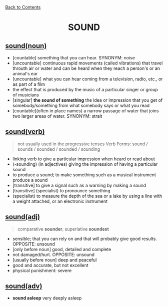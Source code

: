 ﻿[Back to Contents](../../../README.md)

<h1 style="text-align: center;">SOUND</h1>

## [sound(noun)](https://www.oxfordlearnersdictionaries.com/definition/english/sound_1)
- [countable] something that you can hear. SYNONYM: noise
- [uncountable] continuous rapid movements (called vibrations) that travel throuth air or water and can be heard when they reach a person's or an animal's ear
- [uncountable] what you can hear coming from a television, radio, etc., or as part of a film
- the effect that is produced by the music of a particular singer or group of musicians
- [singular] **the sound of something** the idea or impression that you get of somebody/something from what somebody says or what you read
- [countable](often in place names) a narrow passage of water that joins two larger areas of water. SYNONYM: strait

## [sound(verb)](https://www.oxfordlearnersdictionaries.com/definition/english/sound_2)
> not usually used in the progressive tenses
> Verb Forms: sound / sounds / sounded / sounded / sounding
- linking verb to give a particular impression when heard or read about
- (-sounding) (in adjectives) giving the impression of having a particular sound
- to produce a sound; to make something such as a musical instrument produce a sound
- [transitive] to give a signal such as a warning by making a sound
- [transitive] (specialist) to pronounce something
- (specialist) to measure the depth of the sea or a lake by using a line with a weight attached, or an electronic instrument

## [sound(adj)](https://www.oxfordlearnersdictionaries.com/definition/english/sound_3)
> comparative **sounder**, superlative **soundest**
- sensible; that you can rely on and that will probably give good results. OPPOSITE: unsound
- [only before noun] good, detailed and complete
- not damaged/hurt. OPPOSITE: unsound
- [usually before noun] deep and peaceful
- good and accurate, but not excellent
- physical punishment: severe

## [sound(adv)](https://www.oxfordlearnersdictionaries.com/definition/english/sound_4)
- **sound asleep** very deeply asleep
